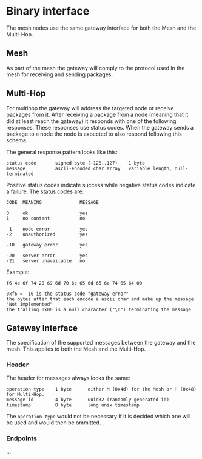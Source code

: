 # Binary interface
The mesh nodes use the same gateway interface for both the Mesh and the Multi-Hop.

## Mesh
As part of the mesh the gateway will comply to the protocol used in the mesh for receiving and sending packages.

## Multi-Hop
For multihop the gateway will address the targeted node or receive packages from it. After receiving a package from a node (meaning that it did at least reach the gateway) it responds with one of the following responses. These responses use status codes. When the gateway sends a package to a node the node is expected to also respond following this schema.

The general response pattern looks like this:
```
status code       signed byte (-128..127)    1 byte
message           ascii-encoded char array   variable length, null-terminated
```

Positive status codes indicate success while negative status codes indicate a failure. The status codes are:
```
CODE  MEANING              MESSAGE

0     ok                   yes
1     no content           no

-1    node error           yes
-2    unauthorized         yes

-10   gateway error        yes

-20   server error         yes
-21   server unavailable   no
```

Example:
```
f6 4e 6f 74 20 69 6d 70 6c 65 6d 65 6e 74 65 64 00

0xf6 = -10 is the status code "gateway error"
the bytes after that each encode a ascii char and make up the message "Not implemented"
the trailing 0x00 is a null character ("\0") terminating the message
```

## Gateway Interface
The specification of the supported messages between the gateway and the mesh. This applies to both the Mesh and the Multi-Hop.

### Header
The header for messages always looks the same:
```
operation type    1 byte      either M (0x4d) for the Mesh or H (0x48) for Multi-Hop.
message id        4 byte      uuid32 (randomly generated id)
timestamp         8 byte      long unix timestamp
```
The `operation type` would not be necessary if it is decided which one will be used and would then be ommitted.

### Endpoints
...

